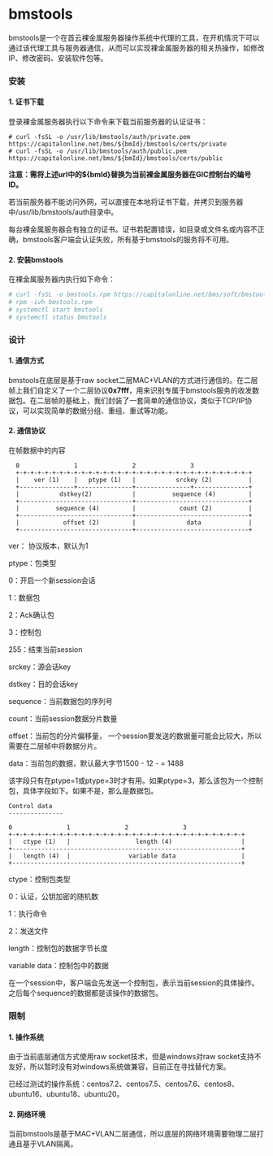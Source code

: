 # bmstools
bmstools是一个在首云裸金属服务器操作系统中代理的工具，在开机情况下可以通过该代理工具与服务器通信，从而可以实现裸金属服务器的相关热操作，如修改IP、修改密码、安装软件包等。

### 安装

#### 1. 证书下载

登录裸金属服务器执行以下命令来下载当前服务器的认证证书：

```shell
# curl -fsSL -o /usr/lib/bmstools/auth/private.pem https://capitalonline.net/bms/${bmId}/bmstools/certs/private
# curl -fsSL -o /usr/lib/bmstools/auth/public.pem https://capitalonline.net/bms/${bmId}/bmstools/certs/public
```

**注意：需将上述url中的${bmId}替换为当前裸金属服务器在GIC控制台的编号ID。**

若当前服务器不能访问外网，可以直接在本地将证书下载，并拷贝到服务器中/usr/lib/bmstools/auth目录中。

每台裸金属服务器会有独立的证书。证书若配置错误，如目录或文件名或内容不正确，bmstools客户端会认证失败，所有基于bmstools的服务将不可用。

#### 2. 安装bmstools

在裸金属服务器内执行如下命令：

```sh
# curl -fsSL -o bmstools.rpm https://capitalonline.net/bms/soft/bmstools.rpm
# rpm -ivh bmstools.rpm
# systemctl start bmstools
# systemctl status bmstools
```

### 设计

#### 1. 通信方式

bmstools在底层是基于raw socket二层MAC+VLAN的方式进行通信的。在二层帧上我们自定义了一个二层协议**0x7fff**，用来识别专属于bmstools服务的收发数据包。在二层帧的基础上，我们封装了一套简单的通信协议，类似于TCP/IP协议，可以实现简单的数据分组、重组、重试等功能。

#### 2. 通信协议

在帧数据中的内容

```
  0               1               2               3
  +-+-+-+-+-+-+-+-+-+-+-+-+-+-+-+-+-+-+-+-+-+-+-+-+-+-+-+-+-+-+-+-+
  |    ver (1)    |   ptype (1)   |           srckey (2)          |
  +---------------+---------------+---------------+---------------+
  |           dstkey(2)           |          sequence (4)         |
  +-------------------------------+-------------------------------+
  |          sequence (4)         |            count (2)          |
  +-------------------------------+-------------------------------+
  |            offset (2)         |              data             |
  +-------------------------------+-------------------------------+
```

ver： 协议版本，默认为1

ptype：包类型

   0：开启一个新session会话

   1：数据包

   2：Ack确认包

   3：控制包

   255：结束当前session

srckey：源会话key

dstkey：目的会话key

sequence：当前数据包的序列号

count：当前session数据分片数量

offset：当前包的分片偏移量， 一个session要发送的数据量可能会比较大，所以需要在二层帧中将数据分片。

data：当前包的数据，默认最大字节1500 - 12 - = 1488

该字段只有在ptype=1或ptype=3时才有用。如果ptype=3，那么该包为一个控制包，具体字段如下。如果不是，那么是数据包。

```
Control data
---------------

0               1               2               3
+-+-+-+-+-+-+-+-+-+-+-+-+-+-+-+-+-+-+-+-+-+-+-+-+-+-+-+-+-+-+-+-+
|   ctype (1)   |                  length (4)                   |
+---------------------------------------------------------------+
|   length (4)  |                variable data                  |
+---------------------------------------------------------------+
```

ctype：控制包类型

  0：认证，公钥加密的随机数

  1：执行命令

  2：发送文件

length：控制包的数据字节长度

variable data：控制包中的数据

在一个session中，客户端会先发送一个控制包，表示当前session的具体操作。之后每个sequence的数据都是该操作的数据包。

### 限制

#### 1. 操作系统

由于当前底层通信方式使用raw socket技术，但是windows对raw socket支持不友好，所以暂时没有对windows系统做兼容，目前正在寻找替代方案。

已经过测试的操作系统：centos7.2、centos7.5、centos7.6、centos8、ubuntu16、ubuntu18、ubuntu20。

#### 2. 网络环境

当前bmstools是基于MAC+VLAN二层通信，所以底层的网络环境需要物理二层打通且基于VLAN隔离。